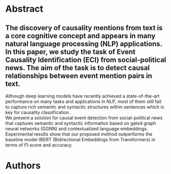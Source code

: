 # Abstract
## The discovery of causality mentions from  text is a core cognitive concept and appears in many natural language processing (NLP) applications. In this paper, we study the task of Event Causality Identification  (ECI) from social-political news. The aim of the task is to detect causal relationships between event mention pairs in text.
Although deep learning models have recently achieved a state-of-the-art performance on many  tasks and applications in NLP, most of them still fail to capture rich semantic and syntactic structures within sentences which is  key for causality classification.  
We present a solution for causal event detection from social-political news that captures semantic and syntactic information based on gated graph neural networks (GGNN) and contextualized language embeddings. Experimental results show that our proposed method outperforms the baseline model (BERT (Bidirectional Embeddings from Transformers) in terms of f1-score and accuracy.

# Authors

